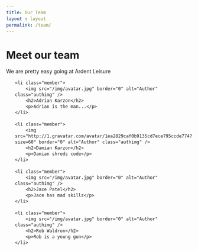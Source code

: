 ```yaml
---
title: Our Team
layout : layout
permalink: /team/
---
```


<h1>Meet our team</h1>

<p>
	We are pretty easy going at Ardent Leisure
</p>

<ul class="ourteam">

	<li class="member">
		<img src="/img/avatar.jpg" border="0" alt="Author" class="authimg" />
		<h2>Adrian Karzon</h2>
		<p>Adrian is the man...</p>
	</li>

	<li class="member">
		<img src="http://1.gravatar.com/avatar/1ea2829caf0b9135cd7ece795ccde774?size=60" border="0" alt="Author" class="authimg" />
		<h2>Damian Karzon</h2>
		<p>Damian shreds code</p>
	</li>

	<li class="member">
		<img src="/img/avatar.jpg" border="0" alt="Author" class="authimg" />
		<h2>Jace Patel</h2>
		<p>Jace has mad skillz</p>
	</li>

	<li class="member">
		<img src="/img/avatar.jpg" border="0" alt="Author" class="authimg" />
		<h2>Rob Waldron</h2>
		<p>Rob is a young gun</p>
	</li>

</ul>